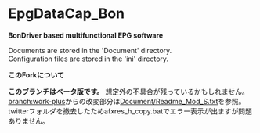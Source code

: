EpgDataCap_Bon
==============
**BonDriver based multifunctional EPG software**

Documents are stored in the 'Document' directory.  
Configuration files are stored in the 'ini' directory.

**このForkについて**

**このブランチはベータ版です。** 想定外の不具合が残っているかもしれません。  
[branch:work-plus](https://github.com/xtne6f/EDCB/tree/work-plus)からの改変部分は[Document/Readme_Mod_S.txt](https://github.com/xtne6f/EDCB/blob/work-plus-s/Document/Readme_Mod_S.txt)を参照。  
twitterフォルダを撤去したためafxres_h_copy.batでエラー表示が出ますが問題ありません。

